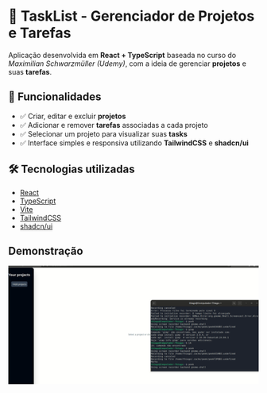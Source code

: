 # 📌 TaskList - Gerenciador de Projetos e Tarefas

Aplicação desenvolvida em **React + TypeScript** baseada no curso do _Maximilian Schwarzmüller (Udemy)_, com a ideia de gerenciar **projetos** e suas **tarefas**.

## 🚀 Funcionalidades

- ✅ Criar, editar e excluir **projetos**
- ✅ Adicionar e remover **tarefas** associadas a cada projeto
- ✅ Selecionar um projeto para visualizar suas **tasks**
- ✅ Interface simples e responsiva utilizando **TailwindCSS** e **shadcn/ui**

## 🛠️ Tecnologias utilizadas

- [React](https://react.dev/)
- [TypeScript](https://www.typescriptlang.org/)
- [Vite](https://vitejs.dev/)
- [TailwindCSS](https://tailwindcss.com/)
- [shadcn/ui](https://ui.shadcn.com/)

## Demonstração

![Demonstração](./public/demo.gif)
